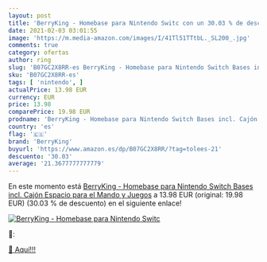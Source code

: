 ```yaml
---
layout: post
title: 'BerryKing - Homebase para Nintendo Switc con un 30.03 % de descuento'
date: 2021-02-03 03:01:55
image: 'https://m.media-amazon.com/images/I/41Tl51TTtbL._SL200_.jpg'
comments: true
category: ofertas
author: ring
slug: 'B07GC2X8RR-es BerryKing - Homebase para Nintendo Switch Bases incl....'
sku: 'B07GC2X8RR-es'
tags: [ 'nintendo', ]
actualPrice: 13.98 EUR
currency: EUR
price: 13.98
comparePrice: 19.98 EUR
prodname: 'BerryKing - Homebase para Nintendo Switch Bases incl. Cajón  Espacio para el Mando y Juegos'
country: 'es'
flag: '🇪🇸'
brand: 'BerryKing'
buyurl: 'https://www.amazon.es/dp/B07GC2X8RR/?tag=tolees-21'
descuento: '30.03'
average: '21.3677777777779'
---
```


En este momento está [BerryKing - Homebase para Nintendo Switch Bases incl. Cajón  Espacio para el Mando y Juegos](https://www.amazon.es/dp/B07GC2X8RR/?tag=tolees-21) a 13.98 EUR (original: 19.98 EUR) (30.03 %  de descuento) en el siguiente enlace!

[![BerryKing - Homebase para Nintendo Switc](https://m.media-amazon.com/images/I/41Tl51TTtbL._SL200_.jpg)](https://www.amazon.es/dp/B07GC2X8RR/?tag=tolees-21)

🔎:


[🛒 Aquí!!!](https://www.amazon.es/dp/B07GC2X8RR/?tag=tolees-21)
